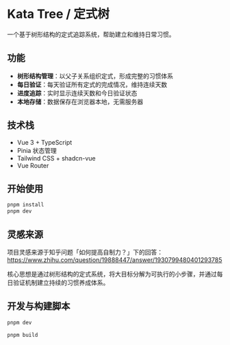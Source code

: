 # Kata Tree / 定式树

一个基于树形结构的定式追踪系统，帮助建立和维持日常习惯。

## 功能

- **树形结构管理**：以父子关系组织定式，形成完整的习惯体系
- **每日验证**：每天验证所有定式的完成情况，维持连续天数
- **进度追踪**：实时显示连续天数和今日验证状态
- **本地存储**：数据保存在浏览器本地，无需服务器

## 技术栈

- Vue 3 + TypeScript
- Pinia 状态管理
- Tailwind CSS + shadcn-vue
- Vue Router

## 开始使用

```bash
pnpm install
pnpm dev
```

## 灵感来源

项目灵感来源于知乎问题「如何提高自制力？」下的回答：<https://www.zhihu.com/question/19888447/answer/1930799480401293785>

核心思想是通过树形结构的定式系统，将大目标分解为可执行的小步骤，并通过每日验证机制建立持续的习惯养成体系。

## 开发与构建脚本

```sh
pnpm dev
```

```sh
pnpm build
```
